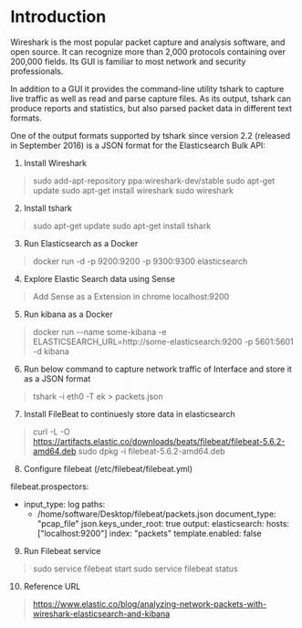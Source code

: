 # Introduction

Wireshark is the most popular packet capture and analysis software, and open source. It can recognize more than 2,000 protocols containing over 200,000 fields. Its GUI is familiar to most network and security professionals.

In addition to a GUI it provides the command-line utility tshark to capture live traffic as well as read and parse capture files. As its output, tshark can produce reports and statistics, but also parsed packet data in different text formats.

One of the output formats supported by tshark since version 2.2 (released in September 2016) is a JSON format for the Elasticsearch Bulk API:

1. Install Wireshark
 > sudo add-apt-repository ppa:wireshark-dev/stable
 > sudo apt-get update
 > sudo apt-get install wireshark
 > sudo wireshark

2. Install tshark
 > sudo apt-get update
 > sudo apt-get install tshark

3. Run Elasticsearch as a Docker
 > docker run -d -p 9200:9200 -p 9300:9300 elasticsearch

4. Explore Elastic Search data using Sense
 > Add Sense as a Extension in chrome
 > localhost:9200

5. Run kibana as a Docker
 > docker run --name some-kibana -e   ELASTICSEARCH_URL=http://some-elasticsearch:9200 -p 5601:5601 -d kibana

6. Run below command to capture network traffic of Interface and store it as a    JSON format
 > tshark -i eth0 -T ek > packets.json

7. Install FileBeat to continuesly store data in elasticsearch
 > curl -L -O  https://artifacts.elastic.co/downloads/beats/filebeat/filebeat-5.6.2-amd64.deb
  sudo dpkg -i filebeat-5.6.2-amd64.deb

8. Configure filebeat (/etc/filebeat/filebeat.yml)

 filebeat.prospectors:
 - input_type: log
   paths:
   - /home/software/Desktop/filebeat/packets.json
  document_type: "pcap_file"
  json.keys_under_root: true
 output:
  elasticsearch:
   hosts: ["localhost:9200"]
   index: "packets"
   template.enabled: false

9. Run Filebeat service
 > sudo service filebeat start
 > sudo service filebeat status

10. Reference URL
> https://www.elastic.co/blog/analyzing-network-packets-with-wireshark-elasticsearch-and-kibana
